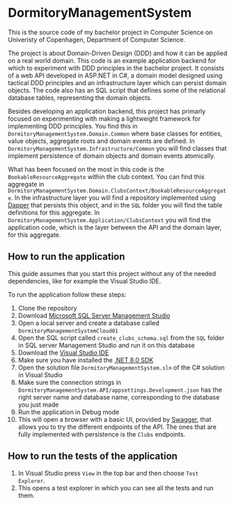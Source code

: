 # DormitoryManagementSystem

This is the source code of my bachelor project in Computer Science on Univeristy of Copenhagen, Department of Computer Science.

The project is about Domain-Driven Design (DDD) and how it can be applied on a real world domain. This code is an example application backend for which to experiment with DDD principles in the bachelor project. It consists of a web API developed in ASP.NET in C#, a domain model designed using tactical DDD principles and an infrastructure layer which can persist domain objects. The code also has an SQL script that defines some of the relational database tables, representing the domain objects.

Besides developing an application backend, this project has primarly focused on experimenting with making a lightweight framework for implementing DDD principles. You find this in `DormitoryManagementSystem.Domain.Common` where base classes for entities, value objects, aggregate roots and domain events are defined. In `DormitoryManagementSystem.Infrastructure/Common` you will find classes that implement persistence of domain objects and domain events atomically.

What has been focused on the most in this code is the `BookableResourceAggregate` within the club context. You can find this aggregate in `DormitoryManagementSystem.Domain.ClubsContext/BookableResourceAggregate`. In the infrastructure layer you will find a repository implemented using [Dapper](https://www.learndapper.com/) that persists this object, and in the `SQL` folder you will find the table definitions for this aggregate. In `DormitoryManagementSystem.Application/ClubsContext` you will find the application code, which is the layer between the API and the domain layer, for this aggregate.


## How to run the application

This guide assumes that you start this project without any of the needed dependencies, like for example the Visual Studio IDE.

To run the application follow these steps:

1. Clone the repository
2. Download [Microsoft SQL Server Management Studio](https://learn.microsoft.com/en-us/sql/ssms/download-sql-server-management-studio-ssms?view=sql-server-ver16)
3. Open a local server and create a  database called `DormitoryManagementSystemCloud01`
4. Open the SQL script called `create_clubs_schema.sql` from the `SQL` folder in SQL server Management Studio and run it on this database
5. Download the [Visual Studio IDE](https://visualstudio.microsoft.com/)
6. Make sure you have installed the [.NET 8.0 SDK](https://dotnet.microsoft.com/en-us/download/visual-studio-sdks)
7. Open the solution file `DormitoryManagementSystem.sln` of the C# solution in Visual Studio
8. Make sure the connection strings in `DormitoryManagementSystem.API/appsettings.Development.json` has the right server name and database name, corresponding to the database you just made
9. Run the application in Debug mode
10. This will open a browser with a basic UI, provided by [Swagger](https://swagger.io/), that allows you to try the different endpoints of the API. The ones that are fully implemented with persistence is the `Clubs` endpoints.


## How to run the tests of the application

1. In Visual Studio press `View` in the top bar and then choose `Test Explorer`.
2. This opens a test explorer in which you can see all the tests and run them.
